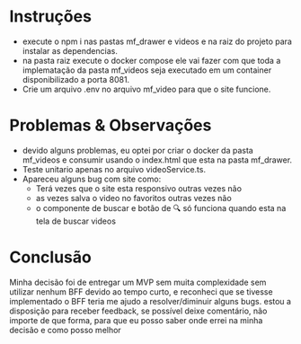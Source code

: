 # Instruções

- execute o npm i nas pastas mf_drawer e videos e na raiz do projeto para instalar as dependencias.
- na pasta raiz execute o docker compose ele vai fazer com que toda a implematação da pasta mf_videos seja executado em um container disponibilizado a porta 8081.
- Crie um arquivo .env no arquivo mf_video para que o site funcione.

# Problemas & Observações

- devido alguns problemas, eu optei por criar o docker da pasta mf_videos e consumir usando o index.html que esta na pasta mf_drawer.
- Teste unitario apenas no arquivo videoService.ts.
- Apareceu alguns bug com site como:
  - Terá vezes que o site esta responsivo outras vezes não
  - as vezes salva o video no favoritos outras vezes não
  - o componente de buscar e botão de 🔍 só funciona quando esta na tela de buscar videos

# Conclusão

Minha decisão foi de entregar um MVP sem muita complexidade sem utilizar nenhum BFF devido ao tempo curto, e reconheci que se tivesse implementado o BFF teria me ajudo a resolver/diminuir alguns bugs.
estou a disposição para receber feedback, se possível deixe comentário, não importe de que forma, para que eu posso saber onde errei na minha decisão e como posso melhor
